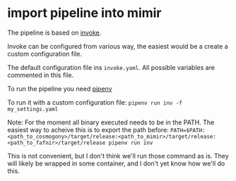 # import pipeline into mimir

The pipeline is based on [invoke](https://github.com/pyinvoke/invoke).

Invoke can be configured from various way, the easiest would be a create a custom configuration file.

The default configuration file ins `invoke.yaml`.
All possible variables are commented in this file.

To run the pipeline you need [pipenv](https://github.com/pypa/pipenv)

To run it with a custom configuration file:
`pipenv run inv -f my_settings.yaml`

Note:
For the moment all binary executed needs to be in the PATH.
The easiest way to acheive this is to export the path before:
`PATH=$PATH:<path_to_cosmogony>/target/release:<path_to_mimir>/target/release:<path_to_fafnir>/target/release pipenv run inv`

This is not convenient, but I don't think we'll run those command as is. They will likely be wrapped in some container, and I don't yet know how we'll do this.